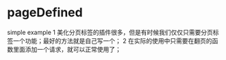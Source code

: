 # pageDefined
simple example
1 美化分页标签的插件很多，但是有时候我们仅仅只需要分页标签一个功能；最好的方法就是自己写一个；
2 在实际的使用中只需要在翻页的函数里面添加一个请求，就可以正常使用了；
